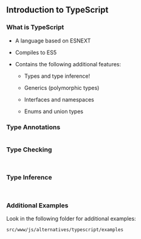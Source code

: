 Introduction to TypeScript
--------------------------

### What is TypeScript ###

  * A language based on ESNEXT

  * Compiles to ES5

  * Contains the following additional features:

    * Types and type inference!

    * Generics (polymorphic types)

    * Interfaces and namespaces

    * Enums and union types

### Type Annotations ###

~~~ {.javascript insert="../../../../src/www/js/alternatives/typescript/examples/add.ts" token="add"}
~~~

### Type Checking ###

~~~ {.javascript insert="../../../../src/www/js/alternatives/typescript/examples/add.ts" token="sum"}
~~~

~~~ {.javascript insert="../../../../src/www/js/alternatives/typescript/examples/add.ts" token="str"}
~~~

### Type Inference ###

~~~ {.javascript insert="../../../../src/www/js/alternatives/typescript/examples/add.ts" token="sum"}
~~~

~~~ {.javascript insert="../../../../src/www/js/alternatives/typescript/examples/add.ts" token="length"}
~~~

### Additional Examples ###

Look in the following folder for additional examples:

`src/www/js/alternatives/typescript/examples`
